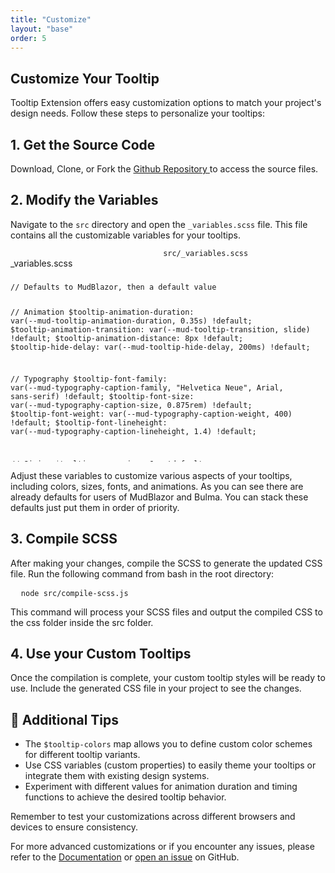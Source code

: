 ```yaml
---
title: "Customize"
layout: "base"
order: 5
---
```



<h2 class="subtitle is-2 my-4">Customize Your Tooltip</h2>
<div data-pagefind-body>
<p>Tooltip Extension offers easy customization options to match your project's design needs. Follow these steps to personalize your tooltips:</p>

<h2 class="subtitle is-3 my-4">1. Get the Source Code</h2>

<div class="is-flex is-justify-content-space-between is-align-items-center mb-4">
  <p>Download, Clone, or Fork the 
  <a href="{{ gitlink }}" target="_blank" rel="noopener noreferrer">
            <span>Github Repository</span>
  </a>
  to access the source files.</p>
</div>

<h2 class="subtitle is-3 my-4">2. Modify the Variables</h2>

Navigate to the `src` directory and open the `_variables.scss` file. This file contains all the customizable variables for your tooltips.

<div class="panel mt-4">
  <div class="panel-heading">
    <div class="columns is-mobile is-multiline is-centered">
      <div class="column is-12-mobile is-flex is-justify-content-start custom-mobile-center">
        <p>_variables.scss</p>
      </div>
      <div class="column is-12-mobile is-flex is-justify-content-end custom-mobile-center">
        <code class="has-background-grey-lighter has-text-grey-dark px-2 py-1 is-size-7 copy-to-clipboard">src/_variables.scss</code>
      </div>
    </div>  
    </div>   
  <div class="panel-block">
    <div class="panel-content" style="max-height: 300px; overflow-y: auto;margin-top: -5px;">
<pre class="language-scss copy-to-clipboard"><code>// Defaults to MudBlazor, then a default value

// Animation
$tooltip-animation-duration: var(--mud-tooltip-animation-duration, 0.35s) !default;
$tooltip-animation-transition: var(--mud-tooltip-transition,  slide) !default;
$tooltip-animation-distance: 8px !default;
$tooltip-hide-delay: var(--mud-tooltip-hide-delay, 200ms) !default;

// Typography
$tooltip-font-family: var(--mud-typography-caption-family, "Helvetica Neue", Arial, sans-serif) !default;
$tooltip-font-size: var(--mud-typography-caption-size, 0.875rem) !default;
$tooltip-font-weight: var(--mud-typography-caption-weight, 400) !default;
$tooltip-font-lineheight: var(--mud-typography-caption-lineheight, 1.4) !default;

// Sizing
$tooltip-arrow-size: 6px !default;
$tooltip-vertical-padding: var(--mud-tooltip-vertical-padding, 8px) !default;
$tooltip-horizontal-padding: var(--mud-tooltip-horizontal-padding, 4px) !default;
$tooltip-padding: $tooltip-horizontal-padding $tooltip-vertical-padding !default; 
$tooltip-height: calc($tooltip-font-size + 2 * $tooltip-vertical-padding) !default;
$tooltip-offset-x: 2 * $tooltip-arrow-size !default; 
$tooltip-radius: var(--mud-default-borderradius, 4px) !default;
$tooltip-z-index: var(--mud-zindex-tooltip, 9999) !default;
$tooltip-size-small: 80px !default;
$tooltip-size-medium: 150px !default;
$tooltip-size-large: 300px !default;
$tooltip-size-fit: 100% !default;

// Colors
$tooltip-background-color: var(--mud-palette-gray-darker, #616161) !default;
$tooltip-color: var(--mud-palette-dark-text, rgb(255,255,255)) !default;

// Color system 
$tooltip-colors: (
  "primary": (
    background: var(--mud-palette-primary, rgb(89,74,226)),
    background-light: var(--mud-palette-primary-lighten, rgb(118,106,231)),
    text: var(--mud-palette-primary-text, rgb(255,255,255))
  ),
  "secondary": (
    background: var(--mud-palette-secondary, rgb(255,64,129)),
    background-light: var(--mud-palette-secondary-lighten, rgb(255,102,153)),
    text: var(--mud-palette-secondary-text, rgb(255,255,255))
  ),
  "tertiary": (
    background: var(--mud-palette-tertiary, rgb(30,200,165)),
    background-light: var(--mud-palette-tertiary-lighten, rgb(42,23,187)),
    text: var(--mud-palette-tertiary-text, rgb(255,255,255))
  ),
  "warning": (
    background: var(--mud-palette-warning, rgb(255,152,0)),
    background-light: var(--mud-palette-warning-lighten, rgb(255,167,36)),
    text: var(--mud-palette-warning-text, rgb(255,255,255))
  ),
  "info": (
    background: var(--mud-palette-info, rgb(33,150,243)),
    background-light: var(--mud-palette-info-lighten, rgb(71,167,245)),
    text: var(--mud-palette-info-text, rgb(255,255,255))
  ),
  "success": (
    background: var(--mud-palette-success, rgb(0,200,83)),
    background-light: var(--mud-palette-success-lighten, rgb(0,235,98)),
    text: var(--mud-palette-success-text, rgb(255,255,255))
  ),
  "error": (
    background: var(--mud-palette-error, rgb(244,67,54)),
    background-light: var(--mud-palette-error-lighten, rgb(246,96,85)),
    text: var(--mud-palette-error-text, rgb(255,255,255))
  )
) !default;

</code></pre>
    </div>
  </div>
</div>

<p>Adjust these variables to customize various aspects of your tooltips, including colors, sizes, fonts, and animations. As you can see there are already defaults for users of MudBlazor and Bulma. You can stack these defaults just put them in order of priority.</p>

<h2 class="subtitle is-3 my-4">3. Compile SCSS</h2>

<p>After making your changes, compile the SCSS to generate the updated CSS file. Run the following command from bash in the root directory:</p>

<pre class="language-bash copy-to-clipboard">
  <code>node src/compile-scss.js</code>
</pre>

<p>This command will process your SCSS files and output the compiled CSS to the css folder inside the src folder.</p>

<h2 class="subtitle is-3 my-4">4. Use your Custom Tooltips</h2>

<p>Once the compilation is complete, your custom tooltip styles will be ready to use. Include the generated CSS file in your project to see the changes.</p>

<h2 class="subtitle is-3 my-4">🌟 Additional Tips</h2>
<div class="content">
<ul>
    <li>The <code>$tooltip-colors</code>&nbsp;map allows you to define custom color schemes for different tooltip variants.</li>
    <li>Use CSS variables (custom properties) to easily theme your tooltips or integrate them with existing design systems.</li>
    <li>Experiment with different values for animation duration and timing functions to achieve the desired tooltip behavior.</li>
</ul>

<p>Remember to test your customizations across different browsers and devices to ensure consistency.</p>

<p>For more advanced customizations or if you encounter any issues, please refer to the <a href="https://versile2.github.io/Tooltip-CSS-dataset-Extension/">Documentation</a> or <a href="{{ gitlink }}/issues" target="_blank">open an issue</a> on GitHub.</p>
</div>
</div>